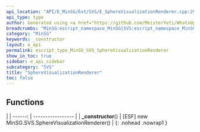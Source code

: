 ```yaml
---
api_location: "API/E_MinSG/Ext/SVS/E_SphereVisualizationRenderer.cpp:29:18"
api_type: type
author: Generated using <a href="https://github.com/MeisterYeti/WhatsUpDoc">WhatsUpDoc</a>
breadcrumbs: "MinSG:escript_namespace_MinSG|SVS:escript_namespace_MinSG_SVS"
category: "MinSG"
keywords: _constructor
layout: e_api
permalink: escript_type_MinSG_SVS_SphereVisualizationRenderer
show_in_toc: true
sidebar: e_api_sidebar
subcategory: "SVS"
title: "SphereVisualizationRenderer"
toc: false
---
```


## Functions

|
| ------: | ----------------- |
| **_constructor**() | [ESF] new MinSG.SVS.SphereVisualizationRenderer() |
{: .nohead .nowrap1 }
